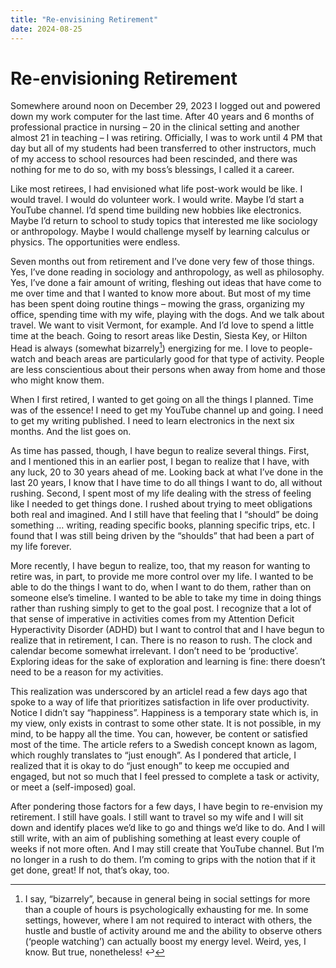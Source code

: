 ```yaml
---
title: "Re-envisining Retirement"
date: 2024-08-25
---
```

# Re-envisioning Retirement

Somewhere around noon on December 29, 2023 I logged out and powered down my work computer for the last time. After 40 years and 6 months of professional practice in nursing – 20 in the clinical setting and another almost 21 in teaching – I was retiring. Officially, I was to work until 4 PM that day but all of my students had been transferred to other instructors, much of my access to school resources had been rescinded, and there was nothing for me to do so, with my boss’s blessings, I called it a career.

Like most retirees, I had envisioned what life post-work would be like. I would travel. I would do volunteer work. I would write. Maybe I’d start a YouTube channel. I’d spend time building new hobbies like electronics. Maybe I’d return to school to study topics that interested me like sociology or anthropology. Maybe I would challenge myself by learning calculus or physics. The opportunities were endless.

Seven months out from retirement and I’ve done very few of those things. Yes, I’ve done reading in sociology and anthropology, as well as philosophy. Yes, I’ve done a fair amount of writing, fleshing out ideas that have come to me over time and that I wanted to know more about. But most of my time has been spent doing routine things – mowing the grass, organizing my office, spending time with my wife, playing with the dogs. And we talk about travel. We want to visit Vermont, for example. And I’d love to spend a little time at the beach. Going to resort areas like Destin, Siesta Key, or Hilton Head is always (somewhat bizarrely[^1]) energizing for me. I love to people-watch and beach areas are particularly good for that type of activity. People are less conscientious about their persons when away from home and those who might know them.

When I first retired, I wanted to get going on all the things I planned. Time was of the essence! I need to get my YouTube channel up and going. I need to get my writing published. I need to learn electronics in the next six months. And the list goes on.

As time has passed, though, I have begun to realize several things. First, and I mentioned this in an earlier post, I began to realize that I have, with any luck, 20 to 30 years ahead of me. Looking back at what I’ve done in the last 20 years, I know that I have time to do all things I want to do, all without rushing. Second, I spent most of my life dealing with the stress of feeling like I needed to get things done. I rushed about trying to meet obligations both real and imagined. And I still have that feeling that I “should” be doing something … writing, reading specific books, planning specific trips, etc. I found that I was still being driven by the “shoulds” that had been a part of my life forever.

More recently, I have begun to realize, too, that my reason for wanting to retire was, in part, to provide me more control over my life. I wanted to be able to do the things I want to do, when I want to do them, rather than on someone else’s timeline. I wanted to be able to take my time in doing things rather than rushing simply to get to the goal post. I recognize that a lot of that sense of imperative in activities comes from my Attention Deficit Hyperactivity Disorder (ADHD) but I want to control that and I have begun to realize that in retirement, I can. There is no reason to rush. The clock and calendar become somewhat irrelevant. I don’t need to be ‘productive’. Exploring ideas for the sake of exploration and learning is fine: there doesn’t need to be a reason for my activities.

This realization was underscored by an articleI read a few days ago that spoke to a way of life that prioritizes satisfaction in life over productivity. Notice I didn’t say “happiness”. Happiness is a temporary state which is, in my view, only exists in contrast to some other state. It is not possible, in my mind, to be happy all the time. You can, however, be content or satisfied most of the time. The article refers to a Swedish concept known as lagom, which roughly translates to “just enough”. As I pondered that article, I realized that it is okay to do “just enough” to keep me occupied and engaged, but not so much that I feel pressed to complete a task or activity, or meet a (self-imposed) goal.

After pondering those factors for a few days, I have begin to re-envision my retirement. I still have goals. I still want to travel so my wife and I will sit down and identify places we’d like to go and things we’d like to do. And I will still write, with an aim of publishing something at least every couple of weeks if not more often. And I may still create that YouTube channel. But I’m no longer in a rush to do them. I’m coming to grips with the notion that if it get done, great! If not, that’s okay, too.

[^1]:I say, “bizarrely”, because in general being in social settings for more than a couple of hours is psychologically exhausting for me. In some settings, however, where I am not required to interact with others, the hustle and bustle of activity around me and the ability to observe others (‘people watching’) can actually boost my energy level. Weird, yes, I know. But true, nonetheless! ↩︎


